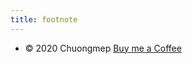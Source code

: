 ```yaml
---
title: footnote
---
```

* © 2020 Chuongmep <a href="https://docs.google.com/document/d/1Dq-CffGz0nHEn0f7wWtrZsSnaTlGavEC2L-Few9qx20/edit?usp=sharing" target="_blank">Buy me a Coffee</a>
